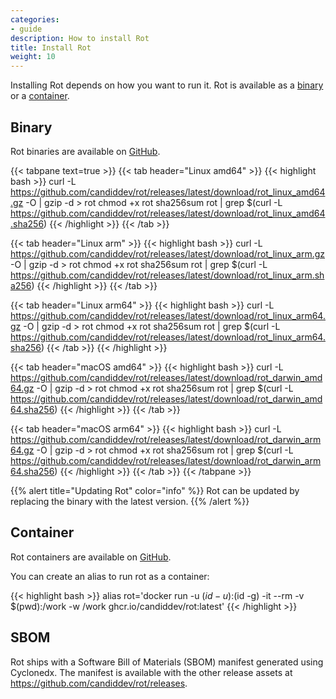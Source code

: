 ```yaml
---
categories:
- guide
description: How to install Rot
title: Install Rot
weight: 10
---
```


Installing Rot depends on how you want to run it.  Rot is available as a [binary](#binary) or a [container](#container).

## Binary

Rot binaries are available on [GitHub](https://github.com/candiddev/rot/releases).

{{< tabpane text=true >}}
{{< tab header="Linux amd64" >}}
{{< highlight bash >}}
curl -L https://github.com/candiddev/rot/releases/latest/download/rot_linux_amd64.gz -O | gzip -d > rot
chmod +x rot
sha256sum rot | grep $(curl -L https://github.com/candiddev/rot/releases/latest/download/rot_linux_amd64.sha256)
{{< /highlight >}}
{{< /tab >}}

{{< tab header="Linux arm" >}}
{{< highlight bash >}}
curl -L https://github.com/candiddev/rot/releases/latest/download/rot_linux_arm.gz -O | gzip -d > rot
chmod +x rot
sha256sum rot | grep $(curl -L https://github.com/candiddev/rot/releases/latest/download/rot_linux_arm.sha256)
{{< /highlight >}}
{{< /tab >}}

{{< tab header="Linux arm64" >}}
{{< highlight bash >}}
curl -L https://github.com/candiddev/rot/releases/latest/download/rot_linux_arm64.gz -O | gzip -d > rot
chmod +x rot
sha256sum rot | grep $(curl -L https://github.com/candiddev/rot/releases/latest/download/rot_linux_arm64.sha256)
{{< /tab >}}
{{< /highlight >}}

{{< tab header="macOS amd64" >}}
{{< highlight bash >}}
curl -L https://github.com/candiddev/rot/releases/latest/download/rot_darwin_amd64.gz -O | gzip -d > rot
chmod +x rot
sha256sum rot | grep $(curl -L https://github.com/candiddev/rot/releases/latest/download/rot_darwin_amd64.sha256)
{{< /highlight >}}
{{< /tab >}}

{{< tab header="macOS arm64" >}}
{{< highlight bash >}}
curl -L https://github.com/candiddev/rot/releases/latest/download/rot_darwin_arm64.gz -O | gzip -d > rot
chmod +x rot
sha256sum rot | grep $(curl -L https://github.com/candiddev/rot/releases/latest/download/rot_darwin_arm64.sha256)
{{< /highlight >}}
{{< /tab >}}
{{< /tabpane >}}

{{% alert title="Updating Rot" color="info" %}}
Rot can be updated by replacing the binary with the latest version.
{{% /alert %}}

## Container

Rot containers are available on [GitHub](https://github.com/candiddev/rot/pkgs/container/rot).

You can create an alias to run rot as a container:

{{< highlight bash >}}
alias rot='docker run -u $(id -u):$(id -g) -it --rm -v $(pwd):/work -w /work ghcr.io/candiddev/rot:latest'
{{< /highlight >}}

## SBOM

Rot ships with a Software Bill of Materials (SBOM) manifest generated using Cyclonedx.  The manifest is available with the other release assets at https://github.com/candiddev/rot/releases.
